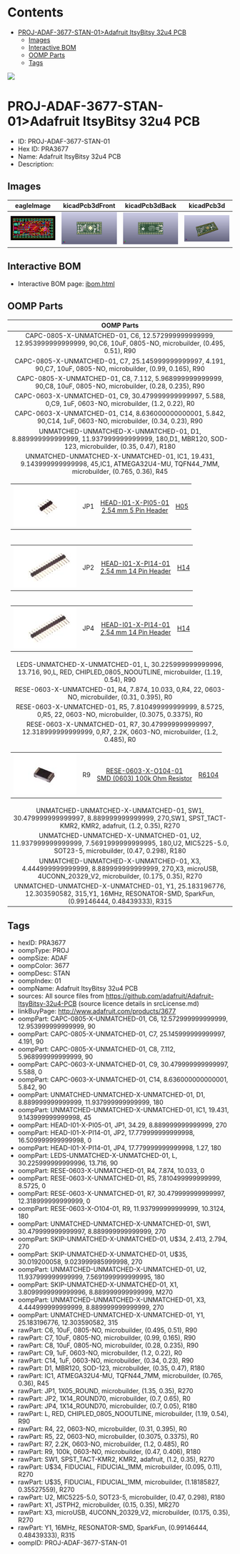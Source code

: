 



Contents
========

* [PROJ-ADAF-3677-STAN-01>Adafruit ItsyBitsy 32u4 PCB](#proj-adaf-3677-stan-01adafruit-itsybitsy-32u4-pcb)
	* [Images](#images)
	* [Interactive BOM](#interactive-bom)
	* [OOMP Parts](#oomp-parts)
	* [Tags](#tags)
  
![][im]
# PROJ-ADAF-3677-STAN-01>Adafruit ItsyBitsy 32u4 PCB

- ID: PROJ-ADAF-3677-STAN-01
- Hex ID: PRA3677
- Name: Adafruit ItsyBitsy 32u4 PCB
- Description: 

## Images
  
  

|eagleImage|kicadPcb3dFront|kicadPcb3dBack|kicadPcb3d|
| :---: | :---: | :---: | :---: |
|[![eagleImage](eagleImage_140.png)](eagleImage_600.png)|[![kicadPcb3dFront](kicadPcb3dFront_140.png)](kicadPcb3dFront_600.png)|[![kicadPcb3dBack](kicadPcb3dBack_140.png)](kicadPcb3dBack_600.png)|[![kicadPcb3d](kicadPcb3d_140.png)](kicadPcb3d_600.png)|

## Interactive BOM

- Interactive BOM page: [ibom.html](kicad/bom/ibom.html)

## OOMP Parts
  

|OOMP Parts|
| :---: |
|CAPC-0805-X-UNMATCHED-01, C6, 12.572999999999999, 12.953999999999999, 90,C6, 10uF, 0805-NO, microbuilder, (0.495, 0.51), R90|
|CAPC-0805-X-UNMATCHED-01, C7, 25.145999999999997, 4.191, 90,C7, 10uF, 0805-NO, microbuilder, (0.99, 0.165), R90|
|CAPC-0805-X-UNMATCHED-01, C8, 7.112, 5.968999999999999, 90,C8, 10uF, 0805-NO, microbuilder, (0.28, 0.235), R90|
|CAPC-0603-X-UNMATCHED-01, C9, 30.479999999999997, 5.588, 0,C9, 1uF, 0603-NO, microbuilder, (1.2, 0.22), R0|
|CAPC-0603-X-UNMATCHED-01, C14, 8.636000000000001, 5.842, 90,C14, 1uF, 0603-NO, microbuilder, (0.34, 0.23), R90|
|UNMATCHED-UNMATCHED-X-UNMATCHED-01, D1, 8.889999999999999, 11.937999999999999, 180,D1, MBR120, SOD-123, microbuilder, (0.35, 0.47), R180|
|UNMATCHED-UNMATCHED-X-UNMATCHED-01, IC1, 19.431, 9.143999999999998, 45,IC1, ATMEGA32U4-MU, TQFN44_7MM, microbuilder, (0.765, 0.36), R45|
|<table><tr><td>![HEAD-I01-X-PI05-01](https://raw.githubusercontent.com/oomlout/oomlout_OOMP_parts/main/HEAD-I01-X-PI05-01/image_140.jpg)</td><td> JP1</td><td>[HEAD-I01-X-PI05-01<br>2.54 mm 5 Pin Header](https://github.com/oomlout/oomlout_OOMP_parts/tree/main/HEAD-I01-X-PI05-01/)</td><td>[H05](https://github.com/oomlout/oomlout_OOMP_parts/tree/main/HEAD-I01-X-PI05-01/)</td></tr></table>|
|<table><tr><td>![HEAD-I01-X-PI14-01](https://raw.githubusercontent.com/oomlout/oomlout_OOMP_parts/main/HEAD-I01-X-PI14-01/image_140.jpg)</td><td> JP2</td><td>[HEAD-I01-X-PI14-01<br>2.54 mm 14 Pin Header](https://github.com/oomlout/oomlout_OOMP_parts/tree/main/HEAD-I01-X-PI14-01/)</td><td>[H14](https://github.com/oomlout/oomlout_OOMP_parts/tree/main/HEAD-I01-X-PI14-01/)</td></tr></table>|
|<table><tr><td>![HEAD-I01-X-PI14-01](https://raw.githubusercontent.com/oomlout/oomlout_OOMP_parts/main/HEAD-I01-X-PI14-01/image_140.jpg)</td><td> JP4</td><td>[HEAD-I01-X-PI14-01<br>2.54 mm 14 Pin Header](https://github.com/oomlout/oomlout_OOMP_parts/tree/main/HEAD-I01-X-PI14-01/)</td><td>[H14](https://github.com/oomlout/oomlout_OOMP_parts/tree/main/HEAD-I01-X-PI14-01/)</td></tr></table>|
|LEDS-UNMATCHED-X-UNMATCHED-01, L, 30.225999999999996, 13.716, 90,L, RED, CHIPLED_0805_NOOUTLINE, microbuilder, (1.19, 0.54), R90|
|RESE-0603-X-UNMATCHED-01, R4, 7.874, 10.033, 0,R4, 22, 0603-NO, microbuilder, (0.31, 0.395), R0|
|RESE-0603-X-UNMATCHED-01, R5, 7.810499999999999, 8.5725, 0,R5, 22, 0603-NO, microbuilder, (0.3075, 0.3375), R0|
|RESE-0603-X-UNMATCHED-01, R7, 30.479999999999997, 12.318999999999999, 0,R7, 2.2K, 0603-NO, microbuilder, (1.2, 0.485), R0|
|<table><tr><td>![RESE-0603-X-O104-01](https://raw.githubusercontent.com/oomlout/oomlout_OOMP_parts/main/RESE-0603-X-O104-01/image_140.jpg)</td><td> R9</td><td>[RESE-0603-X-O104-01<br>SMD (0603) 100k Ohm Resistor](https://github.com/oomlout/oomlout_OOMP_parts/tree/main/RESE-0603-X-O104-01/)</td><td>[R6104](https://github.com/oomlout/oomlout_OOMP_parts/tree/main/RESE-0603-X-O104-01/)</td></tr></table>|
|UNMATCHED-UNMATCHED-X-UNMATCHED-01, SW1, 30.479999999999997, 8.889999999999999, 270,SW1, SPST_TACT-KMR2, KMR2, adafruit, (1.2, 0.35), R270|
|UNMATCHED-UNMATCHED-X-UNMATCHED-01, U2, 11.937999999999999, 7.5691999999999995, 180,U2, MIC5225-5.0, SOT23-5, microbuilder, (0.47, 0.298), R180|
|UNMATCHED-UNMATCHED-X-UNMATCHED-01, X3, 4.444999999999999, 8.889999999999999, 270,X3, microUSB, 4UCONN_20329_V2, microbuilder, (0.175, 0.35), R270|
|UNMATCHED-UNMATCHED-X-UNMATCHED-01, Y1, 25.183196776, 12.303590582, 315,Y1, 16MHz, RESONATOR-SMD, SparkFun, (0.99146444, 0.48439333), R315|

## Tags

- hexID: PRA3677
- oompType: PROJ
- oompSize: ADAF
- oompColor: 3677
- oompDesc: STAN
- oompIndex: 01
- oompName: Adafruit ItsyBitsy 32u4 PCB
- sources: All source files from https://github.com/adafruit/Adafruit-ItsyBitsy-32u4-PCB (source licence details in srcLicense.md)
- linkBuyPage: http://www.adafruit.com/products/3677
- oompPart: CAPC-0805-X-UNMATCHED-01, C6, 12.572999999999999, 12.953999999999999, 90
- oompPart: CAPC-0805-X-UNMATCHED-01, C7, 25.145999999999997, 4.191, 90
- oompPart: CAPC-0805-X-UNMATCHED-01, C8, 7.112, 5.968999999999999, 90
- oompPart: CAPC-0603-X-UNMATCHED-01, C9, 30.479999999999997, 5.588, 0
- oompPart: CAPC-0603-X-UNMATCHED-01, C14, 8.636000000000001, 5.842, 90
- oompPart: UNMATCHED-UNMATCHED-X-UNMATCHED-01, D1, 8.889999999999999, 11.937999999999999, 180
- oompPart: UNMATCHED-UNMATCHED-X-UNMATCHED-01, IC1, 19.431, 9.143999999999998, 45
- oompPart: HEAD-I01-X-PI05-01, JP1, 34.29, 8.889999999999999, 270
- oompPart: HEAD-I01-X-PI14-01, JP2, 17.779999999999998, 16.509999999999998, 0
- oompPart: HEAD-I01-X-PI14-01, JP4, 17.779999999999998, 1.27, 180
- oompPart: LEDS-UNMATCHED-X-UNMATCHED-01, L, 30.225999999999996, 13.716, 90
- oompPart: RESE-0603-X-UNMATCHED-01, R4, 7.874, 10.033, 0
- oompPart: RESE-0603-X-UNMATCHED-01, R5, 7.810499999999999, 8.5725, 0
- oompPart: RESE-0603-X-UNMATCHED-01, R7, 30.479999999999997, 12.318999999999999, 0
- oompPart: RESE-0603-X-O104-01, R9, 11.937999999999999, 10.3124, 180
- oompPart: UNMATCHED-UNMATCHED-X-UNMATCHED-01, SW1, 30.479999999999997, 8.889999999999999, 270
- oompPart: SKIP-UNMATCHED-X-UNMATCHED-01, U$34, 2.413, 2.794, 270
- oompPart: SKIP-UNMATCHED-X-UNMATCHED-01, U$35, 30.019200058, 9.023999985999998, 270
- oompPart: UNMATCHED-UNMATCHED-X-UNMATCHED-01, U2, 11.937999999999999, 7.5691999999999995, 180
- oompPart: SKIP-UNMATCHED-X-UNMATCHED-01, X1, 3.8099999999999996, 8.889999999999999, M270
- oompPart: UNMATCHED-UNMATCHED-X-UNMATCHED-01, X3, 4.444999999999999, 8.889999999999999, 270
- oompPart: UNMATCHED-UNMATCHED-X-UNMATCHED-01, Y1, 25.183196776, 12.303590582, 315
- rawPart: C6, 10uF, 0805-NO, microbuilder, (0.495, 0.51), R90
- rawPart: C7, 10uF, 0805-NO, microbuilder, (0.99, 0.165), R90
- rawPart: C8, 10uF, 0805-NO, microbuilder, (0.28, 0.235), R90
- rawPart: C9, 1uF, 0603-NO, microbuilder, (1.2, 0.22), R0
- rawPart: C14, 1uF, 0603-NO, microbuilder, (0.34, 0.23), R90
- rawPart: D1, MBR120, SOD-123, microbuilder, (0.35, 0.47), R180
- rawPart: IC1, ATMEGA32U4-MU, TQFN44_7MM, microbuilder, (0.765, 0.36), R45
- rawPart: JP1, 1X05_ROUND, microbuilder, (1.35, 0.35), R270
- rawPart: JP2, 1X14_ROUND70, microbuilder, (0.7, 0.65), R0
- rawPart: JP4, 1X14_ROUND70, microbuilder, (0.7, 0.05), R180
- rawPart: L, RED, CHIPLED_0805_NOOUTLINE, microbuilder, (1.19, 0.54), R90
- rawPart: R4, 22, 0603-NO, microbuilder, (0.31, 0.395), R0
- rawPart: R5, 22, 0603-NO, microbuilder, (0.3075, 0.3375), R0
- rawPart: R7, 2.2K, 0603-NO, microbuilder, (1.2, 0.485), R0
- rawPart: R9, 100k, 0603-NO, microbuilder, (0.47, 0.406), R180
- rawPart: SW1, SPST_TACT-KMR2, KMR2, adafruit, (1.2, 0.35), R270
- rawPart: U$34, FIDUCIAL, FIDUCIAL_1MM, microbuilder, (0.095, 0.11), R270
- rawPart: U$35, FIDUCIAL, FIDUCIAL_1MM, microbuilder, (1.18185827, 0.35527559), R270
- rawPart: U2, MIC5225-5.0, SOT23-5, microbuilder, (0.47, 0.298), R180
- rawPart: X1, JSTPH2, microbuilder, (0.15, 0.35), MR270
- rawPart: X3, microUSB, 4UCONN_20329_V2, microbuilder, (0.175, 0.35), R270
- rawPart: Y1, 16MHz, RESONATOR-SMD, SparkFun, (0.99146444, 0.48439333), R315
- oompID: PROJ-ADAF-3677-STAN-01



[im]: kicadPcb3d_450.png
